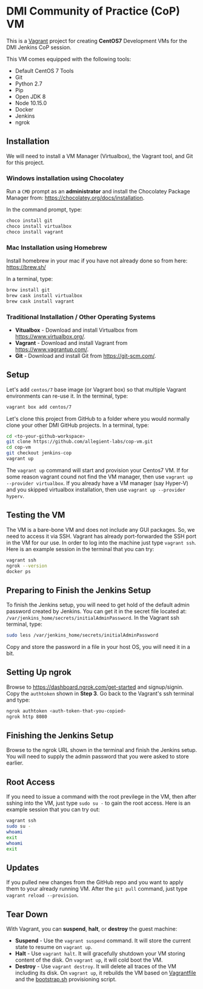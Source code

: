 # DMI Community of Practice (CoP) VM

This is a [Vagrant](https://www.vagrantup.com/) project for creating **CentOS7** Development VMs for the DMI Jenkins CoP session.

This VM comes equipped with the following tools:

* Default CentOS 7 Tools
* Git
* Python 2.7
* Pip
* Open JDK 8
* Node 10.15.0
* Docker
* Jenkins
* ngrok

## Installation

We will need to install a VM Manager (Virtualbox), the Vagrant tool, and Git for this project.

### Windows installation using Chocolatey

Run a `CMD` prompt as an **administrator** and install the Chocolatey Package Manager from: https://chocolatey.org/docs/installation.

In the command prompt, type:
```bash
choco install git
choco install virtualbox
choco install vagrant
```

### Mac Installation using Homebrew 

Install homebrew in your mac if you have not already done so from here: https://brew.sh/

In a terminal, type:
```bash
brew install git
brew cask install virtualbox
brew cask install vagrant
```

### Traditional Installation / Other Operating Systems

* **Vitualbox** - Download and install Virtualbox from https://www.virtualbox.org/.
* **Vagrant** - Download and install Vagrant from https://www.vagrantup.com/.
* **Git** - Download and install Git from https://git-scm.com/.


## Setup

Let's add `centos/7` base image (or Vagrant box) so that multiple Vagrant environments can re-use it. In the terminal, type:

```bash
vagrant box add centos/7
```

Let's clone this project from GitHub to a folder where you would normally clone your other DMI GitHub projects. In a terminal, type:

```bash
cd <to-your-github-workspace>
git clone https://github.com/allegient-labs/cop-vm.git
cd cop-vm
git checkout jenkins-cop
vagrant up
```

The `vagrant up` command will start and provision your Centos7 VM. If for some reason vagrant cound not find the VM manager, then use `vagrant up --provider virtualbox`. If you already have a VM manager (say Hyper-V) and you skipped virtualbox installation, then use `vagrant up --provider hyperv`.

## Testing the VM

The VM is a bare-bone VM and does not include any GUI packages. So, we need to access it via SSH. Vagrant has already port-forwarded the SSH port in the VM for our use. In order to log into the machine just type `vagrant ssh`. Here is an example session in the terminal that you can try:

```bash
vagrant ssh
ngrok --version
docker ps
```
## Preparing to Finish the Jenkins Setup

To finish the Jenkins setup, you will need to get hold of the default admin password created by Jenkins. You can get it in the secret file located at: `/var/jenkins_home/secrets/initialAdminPassword`. In the Vagrant ssh terminal, type:

```bash
sudo less /var/jenkins_home/secrets/initialAdminPassword
```
Copy and store the password in a file in your host OS, you will need it in a bit.

## Setting Up ngrok

Browse to https://dashboard.ngrok.com/get-started and signup/signin. Copy the `authtoken` shown in **Step 3**. Go back to the Vagrant's ssh terminal and type:

```bash
ngrok authtoken <auth-token-that-you-copied>
ngrok http 8080
```

## Finishing the Jenkins Setup

Browse to the ngrok URL shown in the terminal and finish the Jenkins setup. You will need to supply the admin password that you were asked to store earlier.

## Root Access

If you need to issue a command with the root previlege in the VM, then after sshing into the VM, just type `sudo su -` to gain the root access. Here is an example session that you can try out:

```bash
vagrant ssh
sudo su -
whoami
exit
whoami
exit
```

## Updates
If you pulled new changes from the GitHub repo and you want to apply them to your already running VM. After the `git pull` command, just type `vagrant reload --provision`.

## Tear Down
With Vagrant, you can **suspend**, **halt**, or **destroy** the guest machine:
* **Suspend** - Use the `vagrant suspend` command. It will store the current state to resume on `vagrant up`.
* **Halt** - Use `vagrant halt`. It will gracefully shutdown your VM storing content of the disk. On `vagrant up`, it will cold boot the VM.
* **Destroy** - Use `vagrant destroy`. It will delete all traces of the VM including its disk. On `vagrant up`, it rebuilds the VM based on [Vagrantfile](Vagrantfile) and the [bootstrap.sh](bootstrap.sh) provisioning script.
